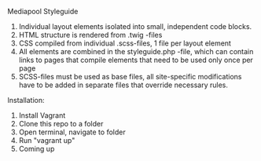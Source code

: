 Mediapool Styleguide

1. Individual layout elements isolated into small, independent code blocks.
2. HTML structure is rendered from .twig -files
3. CSS compiled from individual .scss-files, 1 file per layout element
4. All elements are combined in the styleguide.php -file, which can contain links to pages that compile elements that need to be used only once per page
5. SCSS-files must be used as base files, all site-specific modifications have to be added in separate files that override necessary rules.

Installation:
1. Install Vagrant
2. Clone this repo to a folder
3. Open terminal, navigate to folder
4. Run "vagrant up" 
5. Coming up
